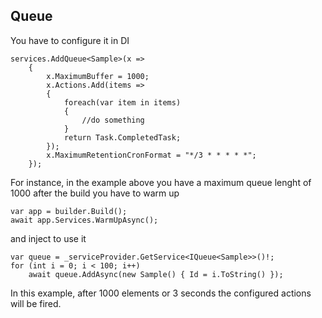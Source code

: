 ﻿## Queue
You have to configure it in DI

	services.AddQueue<Sample>(x =>
        {
            x.MaximumBuffer = 1000;
            x.Actions.Add(items =>
            {
                foreach(var item in items)
                {
                    //do something
                }
                return Task.CompletedTask;
            });
            x.MaximumRetentionCronFormat = "*/3 * * * * *";
        });

For instance, in the example above you have a maximum queue lenght of 1000
after the build you have to warm up

    var app = builder.Build();
	await app.Services.WarmUpAsync();

and inject to use it
    
    var queue = _serviceProvider.GetService<IQueue<Sample>>()!;
    for (int i = 0; i < 100; i++)
        await queue.AddAsync(new Sample() { Id = i.ToString() });

In this example, after 1000 elements or 3 seconds the configured actions will be fired.